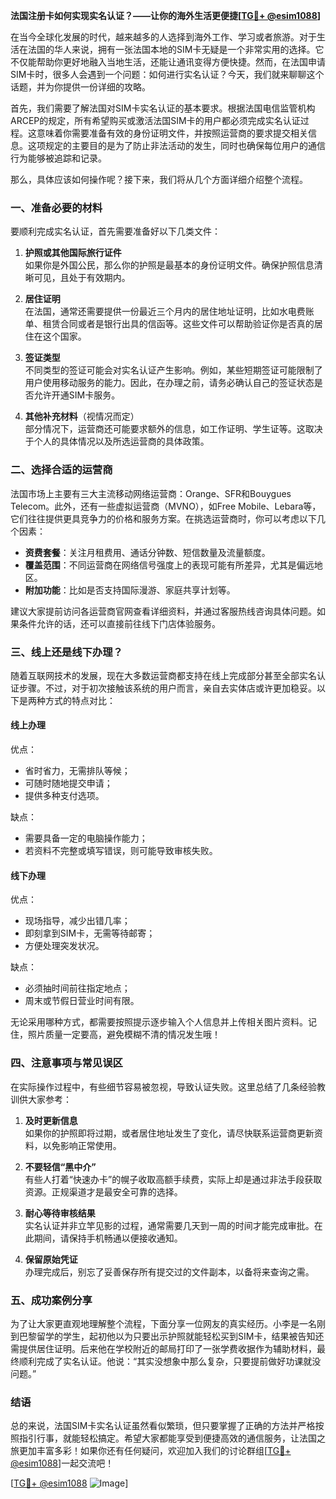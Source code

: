 **法国注册卡如何实现实名认证？——让你的海外生活更便捷[[TG💪+ @esim1088](https://t.me/s/esim1088)]**

在当今全球化发展的时代，越来越多的人选择到海外工作、学习或者旅游。对于生活在法国的华人来说，拥有一张法国本地的SIM卡无疑是一个非常实用的选择。它不仅能帮助你更好地融入当地生活，还能让通讯变得方便快捷。然而，在法国申请SIM卡时，很多人会遇到一个问题：如何进行实名认证？今天，我们就来聊聊这个话题，并为你提供一份详细的攻略。

首先，我们需要了解法国对SIM卡实名认证的基本要求。根据法国电信监管机构ARCEP的规定，所有希望购买或激活法国SIM卡的用户都必须完成实名认证过程。这意味着你需要准备有效的身份证明文件，并按照运营商的要求提交相关信息。这项规定的主要目的是为了防止非法活动的发生，同时也确保每位用户的通信行为能够被追踪和记录。

那么，具体应该如何操作呢？接下来，我们将从几个方面详细介绍整个流程。

### **一、准备必要的材料**
要顺利完成实名认证，首先需要准备好以下几类文件：

1. **护照或其他国际旅行证件**  
   如果你是外国公民，那么你的护照是最基本的身份证明文件。确保护照信息清晰可见，且处于有效期内。

2. **居住证明**  
   在法国，通常还需要提供一份最近三个月内的居住地址证明，比如水电费账单、租赁合同或者是银行出具的信函等。这些文件可以帮助验证你是否真的居住在这个国家。

3. **签证类型**  
   不同类型的签证可能会对实名认证产生影响。例如，某些短期签证可能限制了用户使用移动服务的能力。因此，在办理之前，请务必确认自己的签证状态是否允许开通SIM卡服务。

4. **其他补充材料**（视情况而定）  
   部分情况下，运营商还可能要求额外的信息，如工作证明、学生证等。这取决于个人的具体情况以及所选运营商的具体政策。

### **二、选择合适的运营商**
法国市场上主要有三大主流移动网络运营商：Orange、SFR和Bouygues Telecom。此外，还有一些虚拟运营商（MVNO），如Free Mobile、Lebara等，它们往往提供更具竞争力的价格和服务方案。在挑选运营商时，你可以考虑以下几个因素：
- **资费套餐**：关注月租费用、通话分钟数、短信数量及流量额度。
- **覆盖范围**：不同运营商在网络信号强度上的表现可能有所差异，尤其是偏远地区。
- **附加功能**：比如是否支持国际漫游、家庭共享计划等。

建议大家提前访问各运营商官网查看详细资料，并通过客服热线咨询具体问题。如果条件允许的话，还可以直接前往线下门店体验服务。

### **三、线上还是线下办理？**
随着互联网技术的发展，现在大多数运营商都支持在线上完成部分甚至全部实名认证步骤。不过，对于初次接触该系统的用户而言，亲自去实体店或许更加稳妥。以下是两种方式的特点对比：

#### **线上办理**
优点：
- 省时省力，无需排队等候；
- 可随时随地提交申请；
- 提供多种支付选项。

缺点：
- 需要具备一定的电脑操作能力；
- 若资料不完整或填写错误，则可能导致审核失败。

#### **线下办理**
优点：
- 现场指导，减少出错几率；
- 即刻拿到SIM卡，无需等待邮寄；
- 方便处理突发状况。

缺点：
- 必须抽时间前往指定地点；
- 周末或节假日营业时间有限。

无论采用哪种方式，都需要按照提示逐步输入个人信息并上传相关图片资料。记住，照片质量一定要高，避免模糊不清的情况发生哦！

### **四、注意事项与常见误区**
在实际操作过程中，有些细节容易被忽视，导致认证失败。这里总结了几条经验教训供大家参考：

1. **及时更新信息**  
   如果你的护照即将过期，或者居住地址发生了变化，请尽快联系运营商更新资料，以免影响正常使用。

2. **不要轻信“黑中介”**  
   有些人打着“快速办卡”的幌子收取高额手续费，实际上却是通过非法手段获取资源。正规渠道才是最安全可靠的选择。

3. **耐心等待审核结果**  
   实名认证并非立竿见影的过程，通常需要几天到一周的时间才能完成审批。在此期间，请保持手机畅通以便接收通知。

4. **保留原始凭证**  
   办理完成后，别忘了妥善保存所有提交过的文件副本，以备将来查询之需。

### **五、成功案例分享**
为了让大家更直观地理解整个流程，下面分享一位网友的真实经历。小李是一名刚到巴黎留学的学生，起初他以为只要出示护照就能轻松买到SIM卡，结果被告知还需提供居住证明。后来他在学校附近的邮局打印了一张学费收据作为辅助材料，最终顺利完成了实名认证。他说：“其实没想象中那么复杂，只要提前做好功课就没问题。”

### **结语**
总的来说，法国SIM卡实名认证虽然看似繁琐，但只要掌握了正确的方法并严格按照指引行事，就能轻松搞定。希望大家都能享受到便捷高效的通信服务，让法国之旅更加丰富多彩！如果你还有任何疑问，欢迎加入我们的讨论群组[[TG💪+ @esim1088](https://t.me/s/esim1088)]一起交流吧！

[[TG💪+ @esim1088](https://t.me/s/esim1088) ![Image](https://i.postimg.cc/4NQfJmqS/Snipaste-2025-05-13-00-14-12.png)]